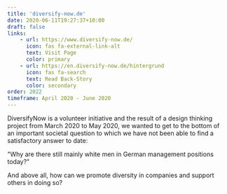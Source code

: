 ```yaml
---
title: 'diversify-now.de'
date: 2020-06-11T19:27:37+10:00
draft: false
links:
    - url: https://www.diversify-now.de/
      icon: fas fa-external-link-alt
      text: Visit Page
      color: primary
    - url: https://en.diversify-now.de/hintergrund
      icon: fas fa-search
      text: Read Back-Story
      color: secondary
order: 2022
timeframe: April 2020 - June 2020
---
```

DiversifyNow is a volunteer initiative and the result of a design thinking project from March 2020 to May 2020, we wanted to get to the bottom of an important societal question to which we have not been able to find a satisfactory answer to date:

"Why are there still mainly white men in German management positions today?"

And above all, how can we promote diversity in companies and support others in doing so?
